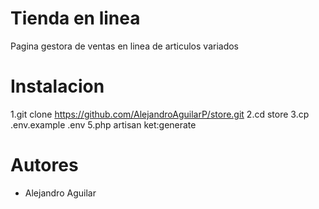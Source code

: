 # Tienda en linea

Pagina gestora de ventas en linea de articulos variados

# Instalacion
1.git clone https://github.com/AlejandroAguilarP/store.git
2.cd store
3.cp .env.example .env
5.php artisan ket:generate

# Autores

- Alejandro Aguilar
